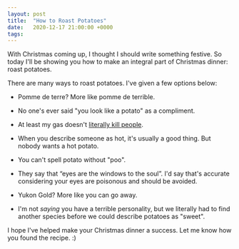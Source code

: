 ```yaml
---
layout: post
title:  "How to Roast Potatoes"
date:   2020-12-17 21:00:00 +0000
tags:   
---
```


With Christmas coming up, I thought I should write something festive. So today I'll be showing you how to make an integral part of Christmas dinner: roast potatoes. 

There are many ways to roast potatoes. I've given a few options below:

* Pomme de terre? More like pomme de terrible. 

* No one's ever said "you look like a potato" as a compliment.

* At least my gas doesn't [literally kill people](https://www.smithsonianmag.com/arts-culture/horrific-tales-of-potatoes-that-caused-mass-sickness-and-even-death-3162870/). 

* When you describe someone as hot, it's usually a good thing. But nobody wants a hot potato.

* You can't spell potato without "poo". 

* They say that “eyes are the windows to the soul”. I'd say that's accurate considering your eyes are poisonous and should be avoided. 

* Yukon Gold? More like you can go away. 

* I'm not *saying* you have a terrible personality, but we literally had to find another species before we could describe potatoes as "sweet".

I hope I've helped make your Christmas dinner a success. Let me know how you found the recipe. :) 
